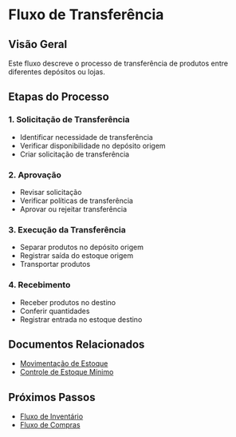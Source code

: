 # Fluxo de Transferência

## Visão Geral

Este fluxo descreve o processo de transferência de produtos entre diferentes depósitos ou lojas.

## Etapas do Processo

### 1. Solicitação de Transferência
- Identificar necessidade de transferência
- Verificar disponibilidade no depósito origem
- Criar solicitação de transferência

### 2. Aprovação
- Revisar solicitação
- Verificar políticas de transferência
- Aprovar ou rejeitar transferência

### 3. Execução da Transferência
- Separar produtos no depósito origem
- Registrar saída do estoque origem
- Transportar produtos

### 4. Recebimento
- Receber produtos no destino
- Conferir quantidades
- Registrar entrada no estoque destino

## Documentos Relacionados

- [Movimentação de Estoque](../modulos/estoque/movimentacao-estoque.md)
- [Controle de Estoque Mínimo](../modulos/estoque/controle-estoque-minimo.md)

## Próximos Passos

- [Fluxo de Inventário](fluxo-inventario.md)
- [Fluxo de Compras](fluxo-compras.md)
